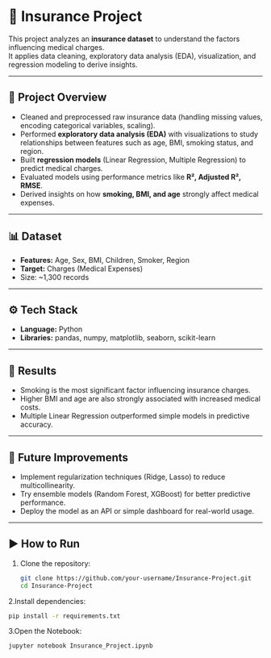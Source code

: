 # 🏥 Insurance Project

This project analyzes an **insurance dataset** to understand the factors influencing medical charges.  
It applies data cleaning, exploratory data analysis (EDA), visualization, and regression modeling to derive insights.  

---

## 📂 Project Overview
- Cleaned and preprocessed raw insurance data (handling missing values, encoding categorical variables, scaling).  
- Performed **exploratory data analysis (EDA)** with visualizations to study relationships between features such as age, BMI, smoking status, and region.  
- Built **regression models** (Linear Regression, Multiple Regression) to predict medical charges.  
- Evaluated models using performance metrics like **R², Adjusted R², RMSE**.  
- Derived insights on how **smoking, BMI, and age** strongly affect medical expenses.  

---

## 📊 Dataset
- **Features:** Age, Sex, BMI, Children, Smoker, Region  
- **Target:** Charges (Medical Expenses)  
- Size: ~1,300 records  

---

## ⚙️ Tech Stack
- **Language:** Python  
- **Libraries:** pandas, numpy, matplotlib, seaborn, scikit-learn  

---

## 🚀 Results
- Smoking is the most significant factor influencing insurance charges.  
- Higher BMI and age are also strongly associated with increased medical costs.  
- Multiple Linear Regression outperformed simple models in predictive accuracy.  

---

## 📌 Future Improvements
- Implement regularization techniques (Ridge, Lasso) to reduce multicollinearity.  
- Try ensemble models (Random Forest, XGBoost) for better predictive performance.  
- Deploy the model as an API or simple dashboard for real-world usage.  

---

## ▶️ How to Run
1. Clone the repository:  
   ```bash
   git clone https://github.com/your-username/Insurance-Project.git
   cd Insurance-Project
2.Install dependencies:
   ```bash
   pip install -r requirements.txt
```
3.Open the Notebook:
```bash
jupyter notebook Insurance_Project.ipynb


